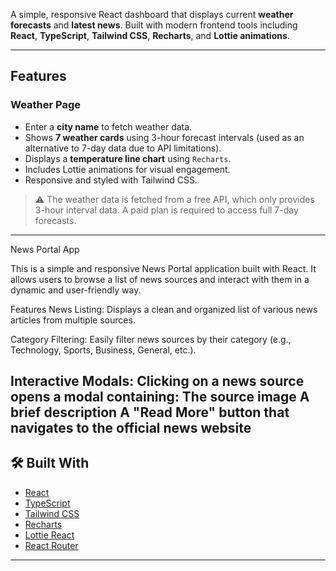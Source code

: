 A simple, responsive React dashboard that displays current **weather forecasts** and **latest news**. Built with modern frontend tools including **React**, **TypeScript**, **Tailwind CSS**, **Recharts**, and **Lottie animations**.

---

## Features

### Weather Page

-  Enter a **city name** to fetch weather data.
- Shows **7 weather cards** using 3-hour forecast intervals (used as an alternative to 7-day data due to API limitations).
-  Displays a **temperature line chart** using `Recharts`.
-  Includes Lottie animations for visual engagement.
-  Responsive and styled with Tailwind CSS.

> ⚠️ The weather data is fetched from a free API, which only provides 3-hour interval data. A paid plan is required to access full 7-day forecasts.

---

<!-- ### 📰 News Page

-  Browse news by **category** (general, sports, business, technology, entertainment, health).
-  Click a news card to open a modal with the article’s summary and a link to the original source.
- Works on **localhost** with the News API.
- ⚠️ **Note**: When deployed to platforms like Netlify, the News API may return a `426 Upgrade Required` error due to free-tier limitations. Upgrading the API plan is required for production deployment. -->



News Portal App

This is a simple and responsive News Portal application built with React. It allows users to browse a list of news sources and interact with them in a dynamic and user-friendly way.

Features
News Listing: Displays a clean and organized list of various news articles from multiple sources.

Category Filtering: Easily filter news sources by their category (e.g., Technology, Sports, Business, General, etc.).

Interactive Modals: Clicking on a news source opens a modal containing:
The source image
A brief description
A "Read More" button that navigates to the official news website
---

## 🛠️ Built With

- [React](https://reactjs.org/)
- [TypeScript](https://www.typescriptlang.org/)
- [Tailwind CSS](https://tailwindcss.com/)
- [Recharts](https://recharts.org/)
- [Lottie React](https://lottiereact.com/)
- [React Router](https://reactrouter.com/)

---